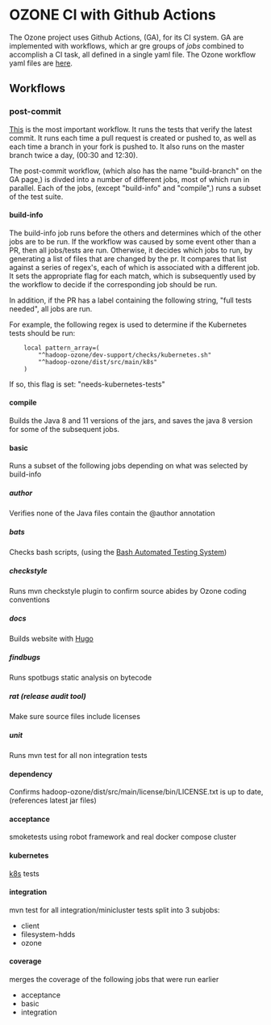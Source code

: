 # OZONE CI with Github Actions

The Ozone project uses Github Actions, (GA), for its CI system.  GA are implemented with workflows, which ar gre groups of *jobs* combined to accomplish a CI task, all defined in a single yaml file.  The Ozone workflow yaml files are [here](./workflows).  

## Workflows

### post-commit
[This](./workflows/post-commit.yml) is the most important workflow.  It runs the tests that verify the latest commit.  It runs each time a pull request is created or pushed to, as well as each time a branch in your fork is pushed to.  It also runs on the master branch twice a day, (00:30 and 12:30).

The post-commit workflow, (which also has the name "build-branch" on the GA page,) is divded into a number of different jobs, most of which run in parallel.  Each of the jobs, (except "build-info" and "compile",) runs a subset of the test suite.

#### build-info

The build-info job runs before the others and determines which of the other jobs are to be run.  If the workflow was caused by some event other than a PR, then all jobs/tests are run.  Otherwise, it decides which jobs to run, by generating a list of files that are changed by the pr.  It compares that list against a series of regex's, each of which is associated with a different job.  It sets the appropriate flag for each match, which is subsequently used by the workflow to decide if the corresponding job should be run.

In addition, if the PR has a label containing the following string, "full tests needed", all jobs are run.

For example, the following regex is used to determine if the Kubernetes tests should be run:
```
    local pattern_array=(
        "^hadoop-ozone/dev-support/checks/kubernetes.sh"
        "^hadoop-ozone/dist/src/main/k8s"
    )
```
If so, this flag is set: "needs-kubernetes-tests"


#### compile
Builds the Java 8 and 11 versions of the jars, and saves the java 8 version for some of the subsequent jobs.

#### basic
Runs a subset of the following jobs depending on what was selected by build-info

##### author
Verifies none of the Java files contain the @author annotation

##### bats
Checks bash scripts, (using the [Bash Automated Testing System](https://github.com/sstephenson/bats))

##### checkstyle
Runs mvn checkstyle plugin to confirm source abides by Ozone coding conventions

##### docs
Builds website with [Hugo](https://gohugo.io/)

##### findbugs
Runs spotbugs static analysis on bytecode

##### rat (release audit tool) 
Make sure source files include licenses

##### unit
Runs mvn test for all non integration tests

#### dependency  
Confirms hadoop-ozone/dist/src/main/license/bin/LICENSE.txt is up to date, (references latest jar files)

#### acceptance
smoketests using robot framework and real docker compose cluster

#### kubernetes
[k8s](./hadoop-ozone/dist/src/main/k8s/examples) tests

#### integration
mvn test for all integration/minicluster tests split into 3 subjobs:
- client
- filesystem-hdds
- ozone

#### coverage
merges the coverage of the following jobs that were run earlier
- acceptance
- basic
- integration

